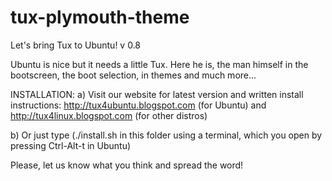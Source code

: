 # tux-plymouth-theme
Let's bring Tux to Ubuntu! v 0.8

Ubuntu is nice but it needs a little Tux. Here he is, the man himself in the bootscreen, the boot selection, in themes and much more...

INSTALLATION:
a) Visit our website for latest version and written install instructions: 
    http://tux4ubuntu.blogspot.com (for Ubuntu) and http://tux4linux.blogspot.com (for other distros)

b) Or just type (./install.sh in this folder using a terminal, which you open by pressing Ctrl-Alt-t in Ubuntu)

Please, let us know what you think and spread the word!